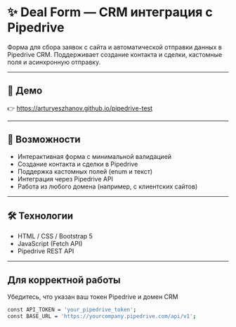# ✨ Deal Form — CRM интеграция с Pipedrive

Форма для сбора заявок с сайта и автоматической отправки данных в Pipedrive CRM. Поддерживает создание контакта и сделки, кастомные поля и асинхронную отправку.

---

## 🔗 Демо

👉 https://arturyeszhanov.github.io/pipedrive-test

---

## 🚀 Возможности

- Интерактивная форма с минимальной валидацией
- Создание контакта и сделки в Pipedrive
- Поддержка кастомных полей (enum и текст)
- Интеграция через Pipedrive API
- Работа из любого домена (например, с клиентских сайтов)

---

## 🛠️ Технологии

- HTML / CSS / Bootstrap 5
- JavaScript (Fetch API)
- Pipedrive REST API

---

## Для корректной работы
Убедитесь, что указан ваш токен Pipedrive и домен CRM
```bash
const API_TOKEN = 'your_pipedrive_token';
const BASE_URL = 'https://yourcompany.pipedrive.com/api/v1';
```
